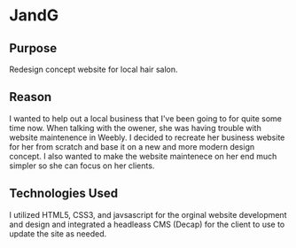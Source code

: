 # JandG
## Purpose
Redesign concept website for local hair salon. 
## Reason
I wanted to help out a local business that I've been going to for quite some time now. When talking with the owener, she was having trouble with website 
maintenence in Weebly. I decided to recreate her business website for her from scratch and base it on a new and more modern design concept. I also wanted to
make the website maintenece on her end much simpler so she can focus on her clients.
## Technologies Used
I utilized HTML5, CSS3, and javsascript for the orginal website development and design and integrated a headleass CMS (Decap) for the client to use to update the site as needed.
